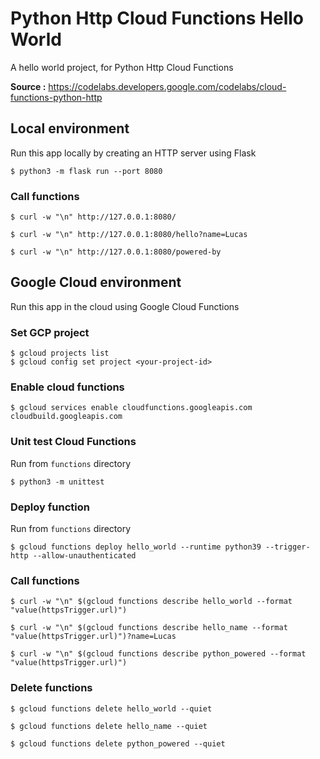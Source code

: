 # Python Http Cloud Functions Hello World

A hello world project, for Python Http Cloud Functions

**Source :** https://codelabs.developers.google.com/codelabs/cloud-functions-python-http

## Local environment

Run this app locally by creating an HTTP server using Flask

```
$ python3 -m flask run --port 8080
```

### Call functions

```
$ curl -w "\n" http://127.0.0.1:8080/

$ curl -w "\n" http://127.0.0.1:8080/hello?name=Lucas

$ curl -w "\n" http://127.0.0.1:8080/powered-by
```

## Google Cloud environment

Run this app in the cloud using Google Cloud Functions

### Set GCP project

```
$ gcloud projects list
$ gcloud config set project <your-project-id>
```

### Enable cloud functions

```
$ gcloud services enable cloudfunctions.googleapis.com cloudbuild.googleapis.com
```
 
### Unit test Cloud Functions

Run from `functions` directory

```
$ python3 -m unittest
```
 
### Deploy function

Run from `functions` directory

```
$ gcloud functions deploy hello_world --runtime python39 --trigger-http --allow-unauthenticated
```

### Call functions

```
$ curl -w "\n" $(gcloud functions describe hello_world --format "value(httpsTrigger.url)")

$ curl -w "\n" $(gcloud functions describe hello_name --format "value(httpsTrigger.url)")?name=Lucas

$ curl -w "\n" $(gcloud functions describe python_powered --format "value(httpsTrigger.url)")
```

### Delete functions

```
$ gcloud functions delete hello_world --quiet

$ gcloud functions delete hello_name --quiet

$ gcloud functions delete python_powered --quiet
```
